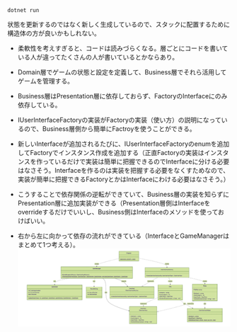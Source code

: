 ```
dotnet run
```

状態を更新するのではなく新しく生成しているので、スタックに配置するために構造体の方が良いかもしれない。

- 柔軟性を考えすぎると、コードは読みづらくなる。層ごとにコードを書いている人が違ってたくさんの人が書いているとかならあり。

- Domain層でゲームの状態と設定を定義して、Business層でそれら活用してゲームを管理する。

- Business層はPresentation層に依存しておらず、FactoryのInterfaceにのみ依存している。

- IUserInterfaceFactoryの実装がFactoryの実装（使い方）の説明になっているので、Business層側から簡単にFactroyを使うことができる。

- 新しいInterfaceが追加されるたびに、IUserInterfaceFactoryのenumを追加してFactoryでインスタンス作成を追加する（正直Factoryの実装はインスタンスを作っているだけで実装は簡単に把握できるのでInterfaceに分ける必要はなさそう。Interfaceを作るのは実装を把握する必要をなくすためなので、実装が簡単に把握できるFactoryとかはInterfaceにわける必要はなさそう。）

- こうすることで依存関係の逆転ができていて、Business層の実装を知らずにPresentation層に追加実装ができる（Presentation層側はInterfaceをoverrideするだけでいいし、Business側はInterfaceのメソッドを使っておけばいい。

- 右から左に向かって依存の流れができている（InterfaceとGameManagerはまとめて1つ考える）。
![Qiita](class_mermaid.png "Qiita")

